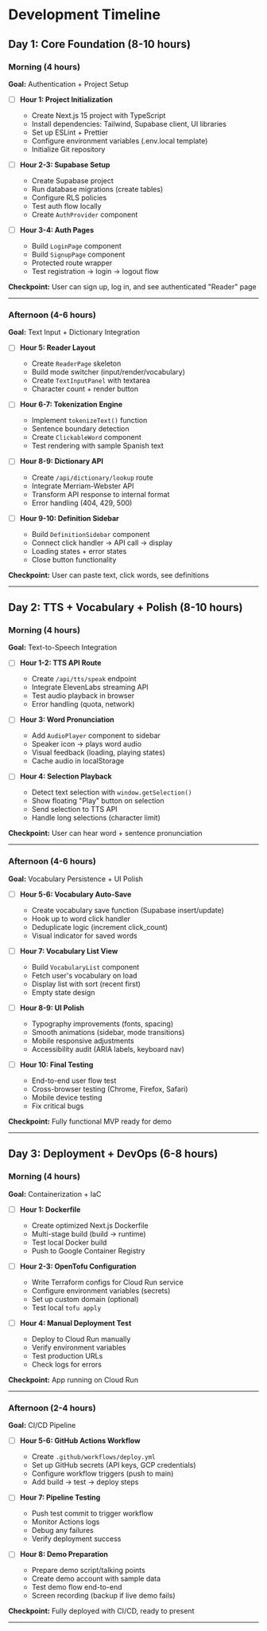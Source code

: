 # Development Timeline

## Day 1: Core Foundation (8-10 hours)

### Morning (4 hours)
**Goal:** Authentication + Project Setup

- [ ] **Hour 1: Project Initialization**
  - Create Next.js 15 project with TypeScript
  - Install dependencies: Tailwind, Supabase client, UI libraries
  - Set up ESLint + Prettier
  - Configure environment variables (.env.local template)
  - Initialize Git repository

- [ ] **Hour 2-3: Supabase Setup**
  - Create Supabase project
  - Run database migrations (create tables)
  - Configure RLS policies
  - Test auth flow locally
  - Create `AuthProvider` component

- [ ] **Hour 3-4: Auth Pages**
  - Build `LoginPage` component
  - Build `SignupPage` component
  - Protected route wrapper
  - Test registration → login → logout flow

**Checkpoint:** User can sign up, log in, and see authenticated "Reader" page

---

### Afternoon (4-6 hours)
**Goal:** Text Input + Dictionary Integration

- [ ] **Hour 5: Reader Layout**
  - Create `ReaderPage` skeleton
  - Build mode switcher (input/render/vocabulary)
  - Create `TextInputPanel` with textarea
  - Character count + render button

- [ ] **Hour 6-7: Tokenization Engine**
  - Implement `tokenizeText()` function
  - Sentence boundary detection
  - Create `ClickableWord` component
  - Test rendering with sample Spanish text

- [ ] **Hour 8-9: Dictionary API**
  - Create `/api/dictionary/lookup` route
  - Integrate Merriam-Webster API
  - Transform API response to internal format
  - Error handling (404, 429, 500)

- [ ] **Hour 9-10: Definition Sidebar**
  - Build `DefinitionSidebar` component
  - Connect click handler → API call → display
  - Loading states + error states
  - Close button functionality

**Checkpoint:** User can paste text, click words, see definitions

---

## Day 2: TTS + Vocabulary + Polish (8-10 hours)

### Morning (4 hours)
**Goal:** Text-to-Speech Integration

- [ ] **Hour 1-2: TTS API Route**
  - Create `/api/tts/speak` endpoint
  - Integrate ElevenLabs streaming API
  - Test audio playback in browser
  - Error handling (quota, network)

- [ ] **Hour 3: Word Pronunciation**
  - Add `AudioPlayer` component to sidebar
  - Speaker icon → plays word audio
  - Visual feedback (loading, playing states)
  - Cache audio in localStorage

- [ ] **Hour 4: Selection Playback**
  - Detect text selection with `window.getSelection()`
  - Show floating "Play" button on selection
  - Send selection to TTS API
  - Handle long selections (character limit)

**Checkpoint:** User can hear word + sentence pronunciation

---

### Afternoon (4-6 hours)
**Goal:** Vocabulary Persistence + UI Polish

- [ ] **Hour 5-6: Vocabulary Auto-Save**
  - Create vocabulary save function (Supabase insert/update)
  - Hook up to word click handler
  - Deduplicate logic (increment click_count)
  - Visual indicator for saved words

- [ ] **Hour 7: Vocabulary List View**
  - Build `VocabularyList` component
  - Fetch user's vocabulary on load
  - Display list with sort (recent first)
  - Empty state design

- [ ] **Hour 8-9: UI Polish**
  - Typography improvements (fonts, spacing)
  - Smooth animations (sidebar, mode transitions)
  - Mobile responsive adjustments
  - Accessibility audit (ARIA labels, keyboard nav)

- [ ] **Hour 10: Final Testing**
  - End-to-end user flow test
  - Cross-browser testing (Chrome, Firefox, Safari)
  - Mobile device testing
  - Fix critical bugs

**Checkpoint:** Fully functional MVP ready for demo

---

## Day 3: Deployment + DevOps (6-8 hours)

### Morning (4 hours)
**Goal:** Containerization + IaC

- [ ] **Hour 1: Dockerfile**
  - Create optimized Next.js Dockerfile
  - Multi-stage build (build → runtime)
  - Test local Docker build
  - Push to Google Container Registry

- [ ] **Hour 2-3: OpenTofu Configuration**
  - Write Terraform configs for Cloud Run service
  - Configure environment variables (secrets)
  - Set up custom domain (optional)
  - Test local `tofu apply`

- [ ] **Hour 4: Manual Deployment Test**
  - Deploy to Cloud Run manually
  - Verify environment variables
  - Test production URLs
  - Check logs for errors

**Checkpoint:** App running on Cloud Run

---

### Afternoon (2-4 hours)
**Goal:** CI/CD Pipeline

- [ ] **Hour 5-6: GitHub Actions Workflow**
  - Create `.github/workflows/deploy.yml`
  - Set up GitHub secrets (API keys, GCP credentials)
  - Configure workflow triggers (push to main)
  - Add build → test → deploy steps

- [ ] **Hour 7: Pipeline Testing**
  - Push test commit to trigger workflow
  - Monitor Actions logs
  - Debug any failures
  - Verify deployment success

- [ ] **Hour 8: Demo Preparation**
  - Prepare demo script/talking points
  - Create demo account with sample data
  - Test demo flow end-to-end
  - Screen recording (backup if live demo fails)

**Checkpoint:** Fully deployed with CI/CD, ready to present

---

